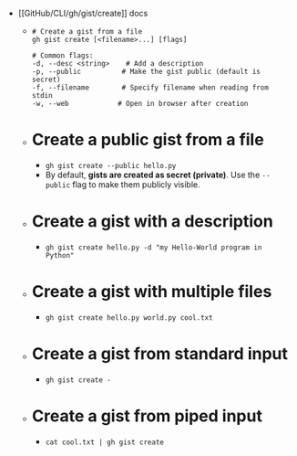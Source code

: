 - [[GitHub/CLI/gh/gist/create]] docs
	- ```
	  # Create a gist from a file
	  gh gist create [<filename>...] [flags]
	  
	  # Common flags:
	  -d, --desc <string>    # Add a description
	  -p, --public          # Make the gist public (default is secret)
	  -f, --filename        # Specify filename when reading from stdin
	  -w, --web            # Open in browser after creation
	  ```
	- # Create a public gist from a file
		- `gh gist create --public hello.py`
		- By default, **gists are created as secret (private)**. Use the `--public` flag to make them publicly visible.
	- # Create a gist with a description
		- `gh gist create hello.py -d "my Hello-World program in Python"`
	- # Create a gist with multiple files
		- `gh gist create hello.py world.py cool.txt`
	- # Create a gist from standard input
		- `gh gist create -`
	- # Create a gist from piped input
		- `cat cool.txt | gh gist create`